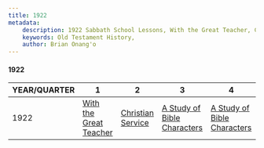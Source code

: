 ```yaml
---
title: 1922
metadata:
    description: 1922 Sabbath School Lessons, With the Great Teacher, Christian Service, A Study of Bible Characters, A Study of Bible Characters
    keywords: Old Testament History,
    author: Brian Onang'o
---
```


#### 1922

YEAR/QUARTER |   1  | 2| 3| 4
-------------|------------|---|--|---
1922   |  [With the Great Teacher](/1921-1930/1922/quarter1) | [Christian Service](/1921-1930/1922/quarter2) | [A Study of Bible Characters](/1921-1930/1922/quarter3) | [A Study of Bible Characters](/1921-1930/1922/quarter4) |
 